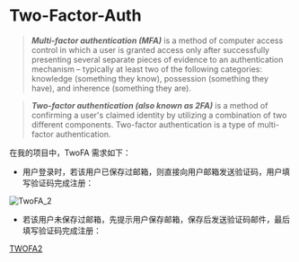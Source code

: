 # Two-Factor-Auth

>***Multi-factor authentication (MFA)*** is a method of computer access control in which a user is granted access only after successfully presenting several separate pieces of evidence to an authentication mechanism – typically at least two of the following categories: knowledge (something they know), possession (something they have), and inherence (something they are).

>***Two-factor authentication (also known as 2FA)*** is a method of confirming a user's claimed identity by utilizing a combination of two different components. Two-factor authentication is a type of multi-factor authentication.


在我的项目中，TwoFA 需求如下：

- 用户登录时，若该用户已保存过邮箱，则直接向用户邮箱发送验证码，用户填写验证码完成注册：

![TwoFA_2](http://oimbmvqt3.bkt.clouddn.com/TWOFA_2.PNG)

- 若该用户未保存过邮箱，先提示用户保存邮箱，保存后发送验证码邮件，最后填写验证码完成注册：

[TWOFA2](http://oimbmvqt3.bkt.clouddn.com/TWOFA_1.PNG)
